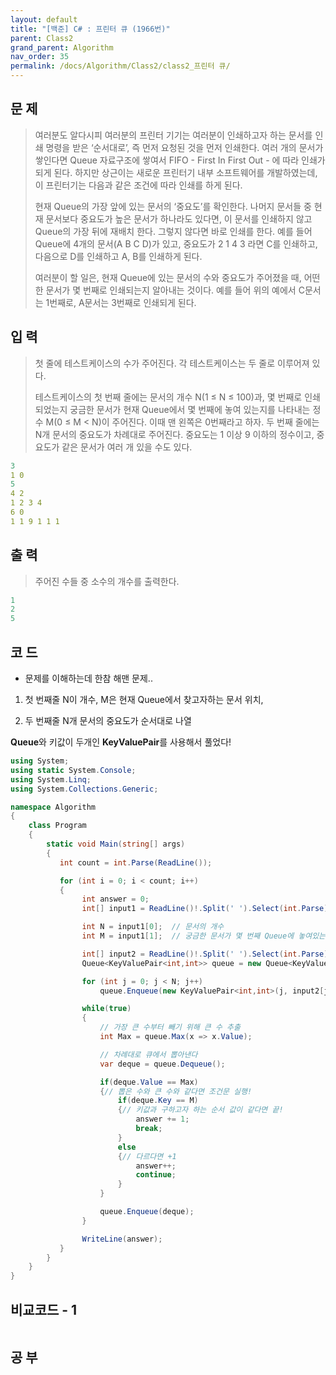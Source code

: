 ```yaml
---
layout: default
title: "[백준] C# : 프린터 큐 (1966번)"
parent: Class2
grand_parent: Algorithm
nav_order: 35
permalink: /docs/Algorithm/Class2/class2_프린터 큐/
---
```


## 문 제

> 여러분도 알다시피 여러분의 프린터 기기는 여러분이 인쇄하고자 하는 문서를 인쇄 명령을 받은 ‘순서대로’, 즉 먼저 요청된 것을 먼저 인쇄한다. 여러 개의 문서가 쌓인다면 Queue 자료구조에 쌓여서 FIFO - First In First Out - 에 따라 인쇄가 되게 된다. 하지만 상근이는 새로운 프린터기 내부 소프트웨어를 개발하였는데, 이 프린터기는 다음과 같은 조건에 따라 인쇄를 하게 된다.
>
> 현재 Queue의 가장 앞에 있는 문서의 ‘중요도’를 확인한다.
> 나머지 문서들 중 현재 문서보다 중요도가 높은 문서가 하나라도 있다면, 이 문서를 인쇄하지 않고 Queue의 가장 뒤에 재배치 한다. 그렇지 않다면 바로 인쇄를 한다.
> 예를 들어 Queue에 4개의 문서(A B C D)가 있고, 중요도가 2 1 4 3 라면 C를 인쇄하고, 다음으로 D를 인쇄하고 A, B를 인쇄하게 된다.
>
> 여러분이 할 일은, 현재 Queue에 있는 문서의 수와 중요도가 주어졌을 때, 어떤 한 문서가 몇 번째로 인쇄되는지 알아내는 것이다. 예를 들어 위의 예에서 C문서는 1번째로, A문서는 3번째로 인쇄되게 된다.

## 입 력

> 첫 줄에 테스트케이스의 수가 주어진다. 각 테스트케이스는 두 줄로 이루어져 있다.
>
> 테스트케이스의 첫 번째 줄에는 문서의 개수 N(1 ≤ N ≤ 100)과, 몇 번째로 인쇄되었는지 궁금한 문서가 현재 Queue에서 몇 번째에 놓여 있는지를 나타내는 정수 M(0 ≤ M < N)이 주어진다. 이때 맨 왼쪽은 0번째라고 하자. 두 번째 줄에는 N개 문서의 중요도가 차례대로 주어진다. 중요도는 1 이상 9 이하의 정수이고, 중요도가 같은 문서가 여러 개 있을 수도 있다.

```yaml
3
1 0
5
4 2
1 2 3 4
6 0
1 1 9 1 1 1
```

## 출 력

> 주어진 수들 중 소수의 개수를 출력한다.

```yaml
1
2
5
```

## 코 드

- 문제를 이해하는데 한참 해맨 문제..

1. 첫 번째줄 N이 개수, M은 현재 Queue에서 찾고자하는 문서 위치,

1. 두 번째줄 N개 문서의 중요도가 순서대로 나열

**Queue**와 키값이 두개인 **KeyValuePair**를 사용해서 풀었다!

<div class="code-example" markdown="1">

```csharp
using System;
using static System.Console;
using System.Linq;
using System.Collections.Generic;

namespace Algorithm
{
    class Program
    {
        static void Main(string[] args)
        {
           int count = int.Parse(ReadLine());

           for (int i = 0; i < count; i++)
           {
                int answer = 0;
                int[] input1 = ReadLine()!.Split(' ').Select(int.Parse).ToArray();

                int N = input1[0];  // 문서의 개수
                int M = input1[1];  // 궁금한 문서가 몇 번째 Queue에 놓여있는지

                int[] input2 = ReadLine()!.Split(' ').Select(int.Parse).ToArray();
                Queue<KeyValuePair<int,int>> queue = new Queue<KeyValuePair<int,int>>();

                for (int j = 0; j < N; j++)
                    queue.Enqueue(new KeyValuePair<int,int>(j, input2[j]));

                while(true)
                {
                    // 가장 큰 수부터 빼기 위해 큰 수 추출
                    int Max = queue.Max(x => x.Value);

                    // 차례대로 큐에서 뽑아낸다
                    var deque = queue.Dequeue();

                    if(deque.Value == Max)
                    {// 뽑은 수와 큰 수와 같다면 조건문 실행!
                        if(deque.Key == M)
                        {// 키값과 구하고자 하는 순서 값이 같다면 끝!
                            answer += 1;
                            break;
                        }
                        else
                        {// 다르다면 +1
                            answer++;
                            continue;
                        }
                    }

                    queue.Enqueue(deque);
                }

                WriteLine(answer);
           }
        }
    }
}
```

</div>

## 비교코드 - 1

<div class="code-example" markdown="1">

```csharp

```

</div>

## 공 부
